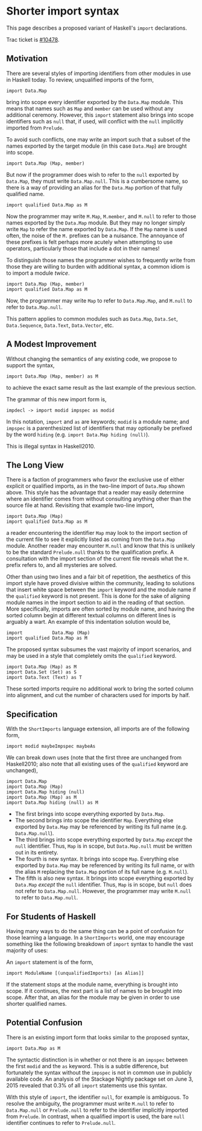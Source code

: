 # Shorter import syntax



This page describes a proposed variant of Haskell's `import` declarations.



Trac ticket is [\#10478](https://gitlab.staging.haskell.org/ghc/ghc/issues/10478).


## Motivation



There are several styles of importing identifiers from other modules in use in Haskell today. To review, unqualified imports of the form,


```wiki
import Data.Map
```


bring into scope every identifier exported by the `Data.Map` module. This means that names such as `Map` and `member` can be used without any additional ceremony. However, this `import` statement also brings into scope identifiers such as `null` that, if used, will conflict with the `null` implicitly imported from `Prelude`.



To avoid such conflicts, one may write an import such that a subset of the names exported by the target module (in this case `Data.Map`) are brought into scope.


```wiki
import Data.Map (Map, member)
```


But now if the programmer does wish to refer to the `null` exported by `Data.Map`, they must write `Data.Map.null`. This is a cumbersome name, so there is a way of providing an alias for the `Data.Map` portion of that fully qualified name.


```wiki
import qualified Data.Map as M
```


Now the programmer may write `M.Map`, `M.member`, and `M.null` to refer to those names exported by the `Data.Map` module. But they may no longer simply write `Map` to refer the name exported by `Data.Map`. If the `Map` name is used often, the noise of the `M.` prefixes can be a nuisance. The annoyance of these prefixes is felt perhaps more acutely when attempting to use operators, particularly those that include a dot in their names!



To distinguish those names the programmer wishes to frequently write from those they are willing to burden with additional syntax, a common idiom is to import a module *twice*.


```wiki
import Data.Map (Map, member)
import qualified Data.Map as M
```


Now, the programmer may write `Map` to refer to `Data.Map.Map`, and `M.null` to refer to `Data.Map.null`.



This pattern applies to common modules such as `Data.Map`, `Data.Set`, `Data.Sequence`, `Data.Text`, `Data.Vector`, etc.


## A Modest Improvement



Without changing the semantics of any existing code, we propose to support the syntax,


```wiki
import Data.Map (Map, member) as M
```


to achieve the exact same result as the last example of the previous section.



The grammar of this new import form is,


```wiki
impdecl -> import modid impspec as modid 
```


In this notation, `import` and `as` are keywords; `modid` is a module name; and `impspec` is a parenthesized list of identifiers that may optionally be prefixed by the word `hiding` (e.g. `import Data.Map hiding (null)`).



This is illegal syntax in Haskell2010.


## The Long View



There is a faction of programmers who favor the exclusive use of either explicit or qualified imports, as in the two-line import of `Data.Map` shown above. This style has the advantage that a reader may easily determine where an identifier comes from without consulting anything other than the source file at hand. Revisiting that example two-line import,


```wiki
import Data.Map (Map)
import qualified Data.Map as M
```


a reader encountering the identifier `Map` may look to the import section of the current file to see it explicitly listed as coming from the `Data.Map` module. Another reader may encounter `M.null` and know that this is unlikely to be the standard `Prelude.null` thanks to the qualification prefix. A consultation with the import section of the current file reveals what the `M.` prefix refers to, and all mysteries are solved.



Other than using two lines and a fair bit of repetition, the aesthetics of this import style have proved divisive within the community, leading to solutions that insert white space between the `import` keyword and the module name if the `qualified` keyword is not present. This is done for the sake of aligning module names in the import section to aid in the reading of that section. More specifically, imports are often sorted by module name, and having the sorted column begin at different textual columns on different lines is arguably a wart. An example of this indentation solution would be,


```wiki
import           Data.Map (Map)
import qualified Data.Map as M
```


The proposed syntax subsumes the vast majority of import scenarios, and may be used in a style that completely omits the `qualified` keyword.


```wiki
import Data.Map (Map) as M
import Data.Set (Set) as S
import Data.Text (Text) as T
```


These sorted imports require no additional work to bring the sorted column into alignment, and cut the number of characters used for imports by half.


## Specification



With the `ShortImports` language extension, all imports are of the following form,


```wiki
import modid maybeImpspec maybeAs
```


We can break down uses (note that the first three are unchanged from Haskell2010; also note that all existing uses of the `qualified` keyword are unchanged),


```wiki
import Data.Map
import Data.Map (Map)
import Data.Map hiding (null)
import Data.Map (Map) as M
import Data.Map hiding (null) as M
```

- The first brings into scope everything exported by `Data.Map`.
- The second brings into scope the identifier `Map`. Everything else exported by `Data.Map` may be referenced by writing its full name (e.g. `Data.Map.null`).
- The third brings into scope everything exported by `Data.Map` *except* the `null` identifier. Thus, `Map` is in scope, but `Data.Map.null` must be written out in its entirety.
- The fourth is new syntax. It brings into scope `Map`. Everything else exported by `Data.Map` may be referenced by writing its full name, or with the alias `M` replacing the `Data.Map` portion of its full name (e.g. `M.null`).
- The fifth is also new syntax. It brings into scope everything exported by `Data.Map` *except* the `null` identifier. Thus, `Map` is in scope, but `null` does not refer to `Data.Map.null`. However, the programmer may write `M.null` to refer to `Data.Map.null`.

## For Students of Haskell



Having many ways to do the same thing can be a point of confusion for those learning a language. In a `ShortImports` world, one may encourage something like the following breakdown of `import` syntax to handle the vast majority of uses:



An `import` statement is of the form,


```wiki
import ModuleName [(unqualifiedImports) [as Alias]]
```


If the statement stops at the module name, everything is brought into scope. If it continues, the next part is a list of names to be brought into scope. After that, an alias for the module may be given in order to use shorter qualified names.


## Potential Confusion



There is an existing import form that looks similar to the proposed syntax,


```wiki
import Data.Map as M
```


The syntactic distinction is in whether or not there is an `impspec` between the first `modid` and the `as` keyword. This is a subtle difference, but fortunately the syntax without the `impspec` is not in common use in publicly available code. An analysis of the Stackage Nightly package set on June 3, 2015 revealed that 0.3% of all `import` statements use this syntax.



With this style of `import`, the identifier `null`, for example is ambiguous. To resolve the ambiguity, the programmer must write `M.null` to refer to `Data.Map.null` or `Prelude.null` to refer to the identifier implicitly imported from `Prelude`. In contrast, when a qualified import is used, the bare `null` identifier continues to refer to `Prelude.null`.



